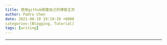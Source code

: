 ```yaml
---
title: 使用github搭建自己的博客主页
author: Padro Chen
date: 2021-08-10 19:19:19 +0800
categories:[Blogging, Tutorial]
tags: [writing]
---
```


---

